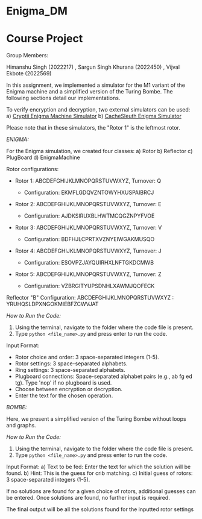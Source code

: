 # Enigma_DM
# Course Project

Group Members:

Himanshu Singh (2022217) , Sargun Singh Khurana (2022450) , Vijval Ekbote (2022569)

In this assignment, we implemented a simulator for the M1 variant of the Enigma machine and a simplified version of the Turing Bombe. The following sections detail our implementations.

To verify encryption and decryption, two external simulators can be used:
a) [Cryptii Enigma Machine Simulator](https://cryptii.com/pipes/enigma-machine)
b) [CacheSleuth Enigma Simulator](https://www.cachesleuth.com/enigma.html)

Please note that in these simulators, the "Rotor 1" is the leftmost rotor.

*ENIGMA:*

For the Enigma simulation, we created four classes:
a) Rotor
b) Reflector
c) PlugBoard
d) EnigmaMachine

Rotor configurations:
- Rotor 1: ABCDEFGHIJKLMNOPQRSTUVWXYZ,
  Turnover: Q
   - Configuration: EKMFLGDQVZNTOWYHXUSPAIBRCJ

- Rotor 2: ABCDEFGHIJKLMNOPQRSTUVWXYZ, Turnover: E
   - Configuration: AJDKSIRUXBLHWTMCQGZNPYFVOE

- Rotor 3: ABCDEFGHIJKLMNOPQRSTUVWXYZ, Turnover: V
   - Configuration: BDFHJLCPRTXVZNYEIWGAKMUSQO

- Rotor 4: ABCDEFGHIJKLMNOPQRSTUVWXYZ, Turnover: J
   - Configuration: ESOVPZJAYQUIRHXLNFTGKDCMWB

- Rotor 5: ABCDEFGHIJKLMNOPQRSTUVWXYZ, Turnover: Z
   - Configuration: VZBRGITYUPSDNHLXAWMJQOFECK

Reflector "B" Configuration:
ABCDEFGHIJKLMNOPQRSTUVWXYZ : 
YRUHQSLDPXNGOKMIEBFZCWVJAT

*How to Run the Code:*
1. Using the terminal, navigate to the folder where the code file is present.
2. Type `python <file_name>.py` and press enter to run the code.

Input Format:
- Rotor choice and order: 3 space-separated integers (1-5).
- Rotor settings: 3 space-separated alphabets.
- Ring settings: 3 space-separated alphabets.
- Plugboard connections: Space-separated alphabet pairs (e.g., ab fg ed tg). Type 'nop' if no plugboard is used.
- Choose between encryption or decryption.
- Enter the text for the chosen operation.

*BOMBE:*

Here, we present a simplified version of the Turing Bombe without loops and graphs.

*How to Run the Code:*
1. Using the terminal, navigate to the folder where the code file is present.
2. Type `python <file_name>.py` and press enter to run the code.

Input Format:
a) Text to be fed: Enter the text for which the solution will be found.
b) Hint: This is the guess for crib matching.
c) Initial guess of rotors: 3 space-separated integers (1-5).

If no solutions are found for a given choice of rotors, additional guesses can be entered. Once solutions are found, no further input is required.

The final output will be all the solutions found for the inputted rotor settings
